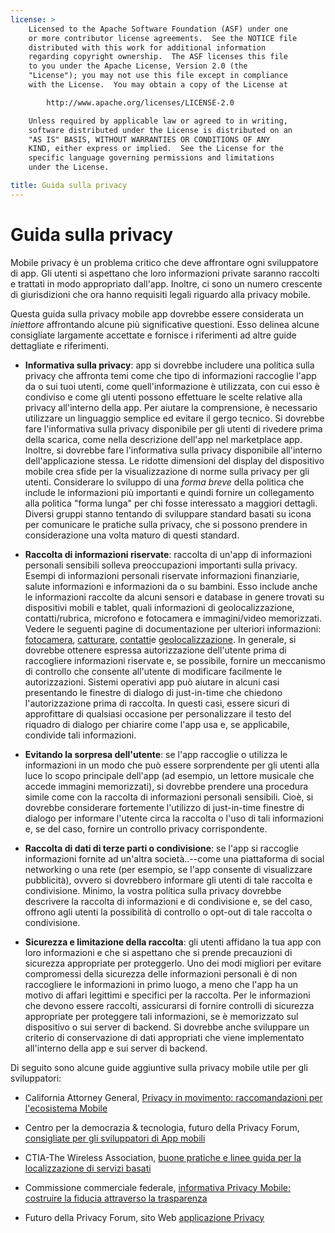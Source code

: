 ```yaml
---
license: >
    Licensed to the Apache Software Foundation (ASF) under one
    or more contributor license agreements.  See the NOTICE file
    distributed with this work for additional information
    regarding copyright ownership.  The ASF licenses this file
    to you under the Apache License, Version 2.0 (the
    "License"); you may not use this file except in compliance
    with the License.  You may obtain a copy of the License at

        http://www.apache.org/licenses/LICENSE-2.0

    Unless required by applicable law or agreed to in writing,
    software distributed under the License is distributed on an
    "AS IS" BASIS, WITHOUT WARRANTIES OR CONDITIONS OF ANY
    KIND, either express or implied.  See the License for the
    specific language governing permissions and limitations
    under the License.

title: Guida sulla privacy
---
```


# Guida sulla privacy

Mobile privacy è un problema critico che deve affrontare ogni sviluppatore di app. Gli utenti si aspettano che loro informazioni private saranno raccolti e trattati in modo appropriato dall'app. Inoltre, ci sono un numero crescente di giurisdizioni che ora hanno requisiti legali riguardo alla privacy mobile.

Questa guida sulla privacy mobile app dovrebbe essere considerata un *iniettore* affrontando alcune più significative questioni. Esso delinea alcune consigliate largamente accettate e fornisce i riferimenti ad altre guide dettagliate e riferimenti.

*   **Informativa sulla privacy**: app si dovrebbe includere una politica sulla privacy che affronta temi come che tipo di informazioni raccoglie l'app da o sui tuoi utenti, come quell'informazione è utilizzata, con cui esso è condiviso e come gli utenti possono effettuare le scelte relative alla privacy all'interno della app. Per aiutare la comprensione, è necessario utilizzare un linguaggio semplice ed evitare il gergo tecnico. Si dovrebbe fare l'informativa sulla privacy disponibile per gli utenti di rivedere prima della scarica, come nella descrizione dell'app nel marketplace app. Inoltre, si dovrebbe fare l'informativa sulla privacy disponibile all'interno dell'applicazione stessa. Le ridotte dimensioni del display del dispositivo mobile crea sfide per la visualizzazione di norme sulla privacy per gli utenti. Considerare lo sviluppo di una *forma breve* della politica che include le informazioni più importanti e quindi fornire un collegamento alla politica "forma lunga" per chi fosse interessato a maggiori dettagli. Diversi gruppi stanno tentando di sviluppare standard basati su icona per comunicare le pratiche sulla privacy, che si possono prendere in considerazione una volta maturo di questi standard.

*   **Raccolta di informazioni riservate**: raccolta di un'app di informazioni personali sensibili solleva preoccupazioni importanti sulla privacy. Esempi di informazioni personali riservate informazioni finanziarie, salute informazioni e informazioni da o su bambini. Esso include anche le informazioni raccolte da alcuni sensori e database in genere trovati su dispositivi mobili e tablet, quali informazioni di geolocalizzazione, contatti/rubrica, microfono e fotocamera e immagini/video memorizzati. Vedere le seguenti pagine di documentazione per ulteriori informazioni: [fotocamera][1], [catturare][2], [contatti][3]e [geolocalizzazione][4]. In generale, si dovrebbe ottenere espressa autorizzazione dell'utente prima di raccogliere informazioni riservate e, se possibile, fornire un meccanismo di controllo che consente all'utente di modificare facilmente le autorizzazioni. Sistemi operativi app può aiutare in alcuni casi presentando le finestre di dialogo di just-in-time che chiedono l'autorizzazione prima di raccolta. In questi casi, essere sicuri di approfittare di qualsiasi occasione per personalizzare il testo del riquadro di dialogo per chiarire come l'app usa e, se applicabile, condivide tali informazioni.

*   **Evitando la sorpresa dell'utente**: se l'app raccoglie o utilizza le informazioni in un modo che può essere sorprendente per gli utenti alla luce lo scopo principale dell'app (ad esempio, un lettore musicale che accede immagini memorizzati), si dovrebbe prendere una procedura simile come con la raccolta di informazioni personali sensibili. Cioè, si dovrebbe considerare fortemente l'utilizzo di just-in-time finestre di dialogo per informare l'utente circa la raccolta o l'uso di tali informazioni e, se del caso, fornire un controllo privacy corrispondente.

*   **Raccolta di dati di terze parti o condivisione**: se l'app si raccoglie informazioni fornite ad un'altra società..--come una piattaforma di social networking o una rete (per esempio, se l'app consente di visualizzare pubblicità), ovvero si dovrebbero informare gli utenti di tale raccolta e condivisione. Minimo, la vostra politica sulla privacy dovrebbe descrivere la raccolta di informazioni e di condivisione e, se del caso, offrono agli utenti la possibilità di controllo o opt-out di tale raccolta o condivisione.

*   **Sicurezza e limitazione della raccolta**: gli utenti affidano la tua app con loro informazioni e che si aspettano che si prende precauzioni di sicurezza appropriate per proteggerlo. Uno dei modi migliori per evitare compromessi della sicurezza delle informazioni personali è di non raccogliere le informazioni in primo luogo, a meno che l'app ha un motivo di affari legittimi e specifici per la raccolta. Per le informazioni che devono essere raccolti, assicurarsi di fornire controlli di sicurezza appropriate per proteggere tali informazioni, se è memorizzato sul dispositivo o sui server di backend. Si dovrebbe anche sviluppare un criterio di conservazione di dati appropriati che viene implementato all'interno della app e sui server di backend.

 [1]: cordova_camera_camera.md.html
 [2]: cordova_media_capture_capture.md.html
 [3]: cordova_contacts_contacts.md.html
 [4]: cordova_geolocation_geolocation.md.html

Di seguito sono alcune guide aggiuntive sulla privacy mobile utile per gli sviluppatori:

*   California Attorney General, [Privacy in movimento: raccomandazioni per l'ecosistema Mobile][5]

*   Centro per la democrazia & tecnologia, futuro della Privacy Forum, [consigliate per gli sviluppatori di App mobili][6]

*   CTIA-The Wireless Association, [buone pratiche e linee guida per la localizzazione di servizi basati][7]

*   Commissione commerciale federale, [informativa Privacy Mobile: costruire la fiducia attraverso la trasparenza][8]

*   Futuro della Privacy Forum, sito Web [applicazione Privacy][9]

 [5]: http://oag.ca.gov/sites/all/files/pdfs/privacy/privacy_on_the_go.pdf
 [6]: http://www.futureofprivacy.org/wp-content/uploads/Best-Practices-for-Mobile-App-Developers_Final.pdf
 [7]: http://www.ctia.org/business_resources/wic/index.cfm/AID/11300
 [8]: http://www.ftc.gov/os/2013/02/130201mobileprivacyreport.pdf
 [9]: http://www.applicationprivacy.org